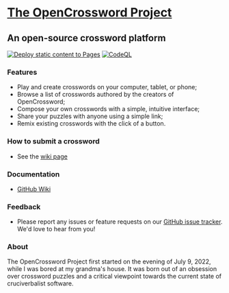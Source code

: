 # [The OpenCrossword Project](https://alexis-martel.github.io/Open-Crossword/)

## An open-source crossword platform

[![Deploy static content to Pages](https://github.com/alexis-martel/Open-Crossword/actions/workflows/pages.yml/badge.svg)](https://github.com/alexis-martel/Open-Crossword/actions/workflows/pages.yml) [![CodeQL](https://github.com/alexis-martel/Open-Crossword/actions/workflows/codeql.yml/badge.svg)](https://github.com/alexis-martel/Open-Crossword/actions/workflows/codeql.yml)

### Features

- Play and create crosswords on your computer, tablet, or phone;
- Browse a list of crosswords authored by the creators of OpenCrossword;
- Compose your own crosswords with a simple, intuitive interface;
- Share your puzzles with anyone using a simple link;
- Remix existing crosswords with the click of a button.

### How to submit a crossword

- See the [wiki page](https://github.com/alexis-martel/Open-Crossword/wiki/Submit-a-Crossword)

### Documentation

- [GitHub Wiki](https://github.com/alexis-martel/Open-Crossword/wiki)

### Feedback

- Please report any issues or feature requests on our [GitHub issue tracker](https://github.com/alexis-martel/Open-Crossword/issues). We'd love to hear from you!

### About

The OpenCrossword Project first started on the evening of July 9, 2022, while I was bored at my grandma's house. It was born out of an obsession over crossword puzzles and a critical viewpoint towards the current state of cruciverbalist software.
